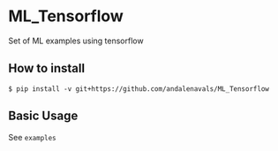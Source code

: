 # ML_Tensorflow
Set of ML examples using tensorflow

## How to install 
`$ pip install -v git+https://github.com/andalenavals/ML_Tensorflow`


## Basic Usage

See `examples`